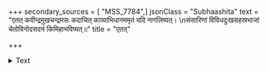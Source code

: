 +++
secondary_sources = [ "MSS_7784",]
jsonClass = "Subhaashita"
text = "एतत् कवीन्द्रमुखचन्द्रमसः कदाचित् काव्याभिधानममृतं यदि नागलिष्यत्।  \nसंसारिणां विविधदुःखसहस्रभाजां चेतोविनोदसदनं किमिहाभविष्यत्॥"
title = "एतत्"

+++

<details><summary>Text</summary>

एतत् कवीन्द्रमुखचन्द्रमसः कदाचित् काव्याभिधानममृतं यदि नागलिष्यत्।  
संसारिणां विविधदुःखसहस्रभाजां चेतोविनोदसदनं किमिहाभविष्यत्॥
</details>
